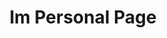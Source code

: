---
title: Im Personal Page
description: "Personal Website Template Demo"
image: /assets/logos/logo.svg
permalink : /personal
layout: default
---